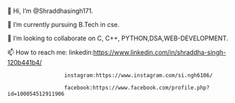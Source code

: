 👋 Hi, I’m @Shraddhasingh171.

🌱 I’m currently pursuing B.Tech in cse.

💞️ I’m looking to collaborate on C, C++, PYTHON,DSA,WEB-DEVELOPMENT.

📫 How to reach me: linkedin:https://www.linkedin.com/in/shraddha-singh-120b441b4/

                      instagram:https://www.instagram.com/si.ngh6106/
                      
                      facebook:https://www.facebook.com/profile.php?id=100054512911906

